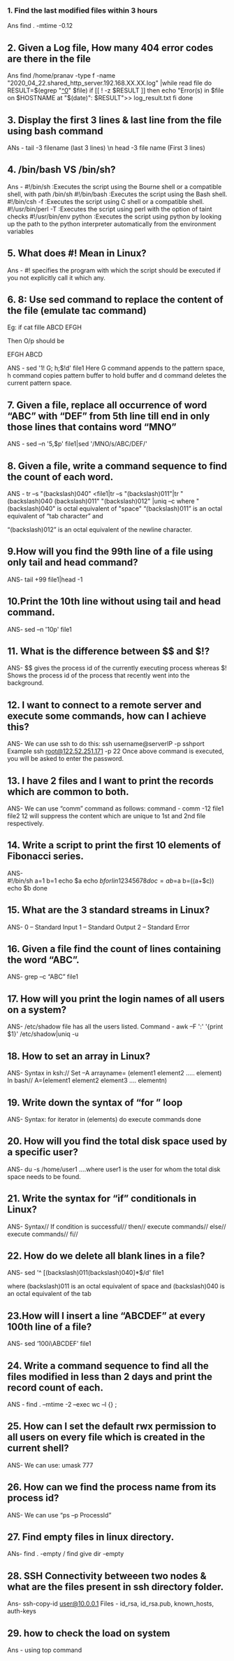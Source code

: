 ### 1. Find the last modified files within 3 hours
Ans find . -mtime -0.12

## 2. Given a Log file, How many 404 error codes are there in the file
Ans 
find /home/pranav -type f -name "2020_04_22.shared_http_server.192.168.XX.XX.log" |while read file
  do
    RESULT=$(egrep "[^0](404)" $file)
      if [[ ! -z $RESULT ]]
         then
            echo "Error(s) in $file on $HOSTNAME at "$(date)": $RESULT">> log_result.txt
     fi
  done
  
## 3. Display the first 3 lines & last line from the file using bash command 
ANs -
 tail -3 filename (last 3 lines) \n 
 head -3 file name (First 3 lines)
 
## 4. /bin/bash VS /bin/sh?
Ans -
#!/bin/sh :Executes the script using the Bourne shell or a compatible shell, with path /bin/sh
#!/bin/bash :Executes the script using the Bash shell.
#!/bin/csh -f :Executes the script using C shell or a compatible shell.
#!/usr/bin/perl -T :Executes the script using perl with the option of taint checks
#!/usr/bin/env python :Executes the script using python by looking up the path to the python interpreter automatically from the environment variables

## 5. What does #! Mean in Linux?
Ans -
#! specifies the program with which the script should be executed if you not explicitly call it which any.

## 6. 8: Use sed command to replace the content of the file (emulate tac command)
Eg:
if cat fille
ABCD
EFGH

Then O/p should be

EFGH
ABCD

ANS - sed '1! G; h;$!d' file1
Here G command appends to the pattern space,
h command copies pattern buffer to hold buffer
and d command deletes the current pattern space.

## 7. Given a file, replace all occurrence of word “ABC” with “DEF” from 5th line till end in only those lines that contains word “MNO”

ANS - sed –n '5,$p' file1|sed '/MNO/s/ABC/DEF/'

## 8. Given a file, write a command sequence to find the count of each word.
ANS -
tr –s  "(backslash)040" <file1|tr –s  "(backslash)011"|tr "(backslash)040 (backslash)011" "(backslash)012" |uniq –c
where "(backslash)040" is octal equivalent of "space"
“(backslash)011” is an octal equivalent of “tab character” and

“(backslash)012” is an octal equivalent of the newline character.

## 9.How will you find the 99th line of a file using only tail and head command?
ANS-
tail +99 file1|head -1

## 10.Print the 10th line without using tail and head command.
ANS-
sed –n '10p' file1

## 11. What is the difference between $$ and $!?
ANS-
$$ gives the process id of the currently executing process whereas $! Shows the process id of the process that recently went into the background.

## 12. I want to connect to a remote server and execute some commands, how can I achieve this?
ANS-
We can use ssh to do this:
ssh username@serverIP -p sshport
Example
ssh root@122.52.251.171 -p 22
Once above command is executed, you will be asked to enter the password.

## 13. I have 2 files and I want to print the records which are common to both.
ANS-
We can use “comm” command as follows:
command - comm -12 file1 file2 
12 will suppress the content which are unique to 1st and 2nd file respectively.

## 14. Write a script to print the first 10 elements of Fibonacci series.
ANS-  
#!/bin/sh
a=1
b=1
echo $a
echo $b
for I in 1 2 3 4 5 6 7 8
do
c=a
b=$a
b=$(($a+$c))
echo $b
done

## 15. What are the 3 standard streams in Linux?
ANS-
0 – Standard Input
1 – Standard Output
2 – Standard Error

## 16. Given a file find the count of lines containing the word “ABC”.
ANS-
grep –c “ABC” file1

## 17. How will you print the login names of all users on a system?
ANS-
/etc/shadow file has all the users listed.
Command - awk –F ':' '{print $1}' /etc/shadow|uniq -u

## 18. How to set an array in Linux?
ANS-
Syntax in ksh://
Set –A arrayname= (element1 element2 ….. element)
In bash//
A=(element1 element2 element3 …. elementn)

## 19. Write down the syntax of “for ” loop
ANS-
Syntax:
for  iterator in (elements)
do
execute commands
done

## 20. How will you find the total disk space used by a specific user?
ANS-
du -s /home/user1 ….where user1 is the user for whom the total disk space needs to be found.

## 21. Write the syntax for “if” conditionals in Linux?
ANS-
Syntax//
If  condition is successful//
then//
execute commands//
else//
execute commands//
fi//

## 22. How do we delete all blank lines in a file?
ANS-
sed  '^ [(backslash)011(backslash)040]*$/d' file1


where (backslash)011 is an octal equivalent of space and
(backslash)040 is an octal equivalent of the tab

## 23.How will I insert a line “ABCDEF” at every 100th line of a file?
ANS-
sed ‘100i\ABCDEF’ file1

## 24. Write a command sequence to find all the files modified in less than 2 days and print the record count of each.
ANS -
find . –mtime -2 –exec wc –l {} \;

## 25.  How can I set the default rwx permission to all users on every file which is created in the current shell?
ANS-
We can use:
umask 777

## 26. How can we find the process name from its process id?
ANS-
We can use “ps –p ProcessId”

## 27. Find empty files in linux directory.
ANs-
find . -empty / find give dir -empty

## 28. SSH Connectivity betweeen two nodes & what are the files present in ssh directory folder.
Ans-
ssh-copy-id user@10.0.0.1
Files - id_rsa, id_rsa.pub, known_hosts, auth-keys

## 29. how to check the load on system
Ans - using top command
